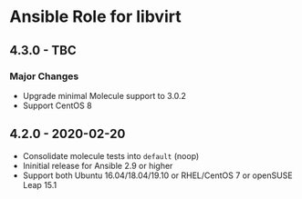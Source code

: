# Ansible Role for libvirt

## 4.3.0 - TBC

### Major Changes

  - Upgrade minimal Molecule support to 3.0.2
  - Support CentOS 8

## 4.2.0 - 2020-02-20

  - Consolidate molecule tests into `default` (noop)
  - Ininitial release for Ansible 2.9 or higher
  - Support both Ubuntu 16.04/18.04/19.10 or RHEL/CentOS 7 or openSUSE Leap 15.1
